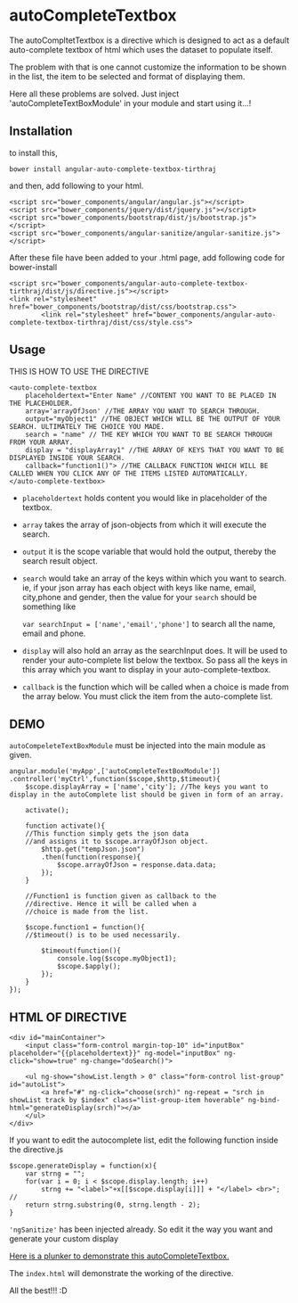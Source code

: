 # autoCompleteTextbox

The autoCompltetTextbox is a directive which is designed to act as a default auto-complete textbox of html which uses the dataset to populate itself.

The problem with that is one cannot customize the information to be shown in the list, the item to be selected and format of displaying them.

Here all these problems are solved. Just inject 'autoCompleteTextBoxModule' in your module and start using it...!


## Installation

to install this,

	bower install angular-auto-complete-textbox-tirthraj

and then, add following to your html.

    <script src="bower_components/angular/angular.js"></script>
    <script src="bower_components/jquery/dist/jquery.js"></script>
    <script src="bower_components/bootstrap/dist/js/bootstrap.js"></script>
    <script src="bower_components/angular-sanitize/angular-sanitize.js"></script>
   
   
   After these file have been added to your .html page, add following code for bower-install
   
   
    <script src="bower_components/angular-auto-complete-textbox-tirthraj/dist/js/directive.js"></script>
    <link rel="stylesheet" href="bower_components/bootstrap/dist/css/bootstrap.css">
            <link rel="stylesheet" href="bower_components/angular-auto-complete-textbox-tirthraj/dist/css/style.css">
		


## Usage

THIS IS HOW TO USE THE DIRECTIVE


	<auto-complete-textbox 
		placeholdertext="Enter Name" //CONTENT YOU WANT TO BE PLACED IN THE PLACEHOLDER. 
		array='arrayOfJson' //THE ARRAY YOU WANT TO SEARCH THROUGH.
		output="myObject1" //THE OBJECT WHICH WILL BE THE OUTPUT OF YOUR SEARCH. ULTIMATELY THE CHOICE YOU MADE.
		search = "name" // THE KEY WHICH YOU WANT TO BE SEARCH THROUGH FROM YOUR ARRAY.
		display = "displayArray1" //THE ARRAY OF KEYS THAT YOU WANT TO BE DISPLAYED INSIDE YOUR SEARCH.
		callback="function1()"> //THE CALLBACK FUNCTION WHICH WILL BE CALLED WHEN YOU CLICK ANY OF THE ITEMS LISTED AUTOMATICALLY.
	</auto-complete-textbox>

	
* `placeholdertext` holds content you would like in placeholder of the textbox.
* `array` takes the array of json-objects from which it will execute the search.
* `output` it is the scope variable that would hold the output, thereby the search result object.
* `search` would take an array of the keys within which you want to search. ie, if your json array has each object with keys like name, email, city,phone and gender, then the value for your `search` should be something like 

	`var searchInput = ['name','email','phone']` to search all the name, email and phone.  

* `display` will also hold an array as the searchInput does. It will be used to render your auto-complete list below the textbox. So pass all the keys in this array which you want to display in your auto-complete-textbox.
* `callback` is the function which will be called when a choice is made from the array below. You must click the item from the auto-complete list.

## DEMO
`autoCompeleteTextBoxModule` must be injected into the main module as given. 

	angular.module('myApp',['autoCompleteTextBoxModule'])
	.controller('myCtrl',function($scope,$http,$timeout){
		$scope.displayArray = ['name','city']; //The keys you want to display in the autoComplete list should be given in form of an array.

		activate();

		function activate(){
		//This function simply gets the json data 
		//and assigns it to $scope.arrayOfJson object.
			$http.get("tempJson.json")
			.then(function(response){
				$scope.arrayOfJson = response.data.data;
			});
		}

		//Function1 is function given as callback to the
		//directive. Hence it will be called when a
		//choice is made from the list.
        
		$scope.function1 = function(){
        //$timeout() is to be used necessarily.
        
			$timeout(function(){
				console.log($scope.myObject1);
				$scope.$apply();
			});
		}
	});
			



## HTML OF DIRECTIVE

	<div id="mainContainer">
		<input class="form-control margin-top-10" id="inputBox" placeholder="{{placeholdertext}}" ng-model="inputBox" ng-click="show=true" ng-change="doSearch()">

		<ul ng-show="showList.length > 0" class="form-control list-group" id="autoList">
			<a href="#" ng-click="choose(srch)" ng-repeat = "srch in showList track by $index" class="list-group-item hoverable" ng-bind-html="generateDisplay(srch)"></a>
		</ul>
	</div>



If you want to edit the autocomplete list, edit the following function inside the directive.js


	$scope.generateDisplay = function(x){
		var strng = "";
		for(var i = 0; i < $scope.display.length; i++)
			strng += "<label>"+x[[$scope.display[i]]] + "</label> <br>"; // 
		return strng.substring(0, strng.length - 2);
	}
			
`'ngSanitize'` has been injected already. So edit it the way you want and generate your custom display


[Here is a plunker to demonstrate this autoCompleteTextbox.](https://embed.plnkr.co/iPN4axYmrXGsuWikxhmk/)


The `index.html` will demonstrate the working of the directive.

All the best!!! :D 
